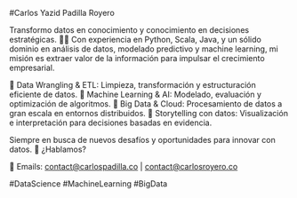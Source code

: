 #Carlos Yazid Padilla Royero

Transformo datos en conocimiento y conocimiento en decisiones estratégicas. 🧠✨ Con experiencia en Python, Scala, Java, y un sólido dominio en análisis de datos, modelado predictivo y machine learning, mi misión es extraer valor de la información para impulsar el crecimiento empresarial.

🔹 Data Wrangling & ETL: Limpieza, transformación y estructuración eficiente de datos.
🔹 Machine Learning & AI: Modelado, evaluación y optimización de algoritmos.
🔹 Big Data & Cloud: Procesamiento de datos a gran escala en entornos distribuidos.
🔹 Storytelling con datos: Visualización e interpretación para decisiones basadas en evidencia.

Siempre en busca de nuevos desafíos y oportunidades para innovar con datos. 🚀 ¿Hablamos?

📩 Emails: contact@carlospadilla.co | contact@carlosroyero.co

#DataScience #MachineLearning #BigData